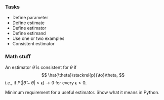 ### Tasks

* Define parameter
* Define estimate
* Define estimator
* Define estimand
* Use one or two examples
* Consistent estimator

### Math stuff

An estimator $\hat{\theta}$ is consistent for $\theta$ if
$$
\hat{\theta}\stackrel{p}{\to}\theta,
$$
i.e., if $P(|\hat{\theta}-\theta|>\epsilon)\to0$ for every $\epsilon>0$.

Minimum requirement for a useful estimator.
Show what it means in Python.